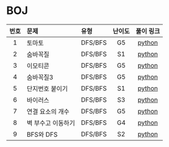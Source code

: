 
# BOJ
 
| 번호 |  문제  | 유형   |         난이도          |        풀이 링크         |
|:---:	|:---	|:---	|:--:|:---:|
|1|토마토|DFS/BFS| G5 | <a href="토마토[7576].ipynb">python</a>||
|2|숨바꼭질|DFS/BFS|S1| <a href="숨바꼭질[1697].ipynb">python</a>|
|3|이모티콘|DFS/BFS|G5| <a href="이모티콘[14226].ipynb">python</a>|
|4|숨바꼭질3|DFS/BFS|G5| <a href="숨바꼭질3[13549].ipynb">python</a>|
|5|단지번호 붙이기|DFS/BFS|S1| <a href="단지번호 붙이기[2667].ipynb">python</a>|
|6|바이러스|DFS/BFS|S3| <a href="바이러스[2606].ipynb">python</a>|
|7|연결 요소의 개수|DFS/BFS|G5| <a href="연결 요소의 개수[11724].ipynb">python</a>|
|8|벽 부수고 이동하기|DFS/BFS|G4| <a href="벽 부수고 이동하기[2206].ipynb.ipynb">python</a>|
|9|BFS와 DFS|DFS/BFS|S2| <a href="BFS와 DFS[1260].ipynb">python</a>|


